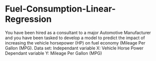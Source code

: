 # Fuel-Consumption-Linear-Regression
You have been hired as a consultant to a major Automotive Manufacturer and you have been tasked to develop a model to predict the impact of increasing the vehicle horsepower (HP) on fuel economy (Mileage Per Gallon (MPG).
Data set:
Independant variable X: Vehicle Horse Power
Dependant variable Y: Mileage Per Gallon (MPG)
